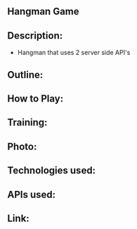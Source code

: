 ## Hangman Game 

## Description:
* Hangman that uses 2 server side API's

## Outline:


## How to Play:



## Training:

## Photo:



## Technologies used:





## APIs used:


## Link:
